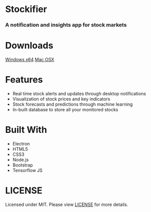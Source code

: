 # Stockifier
### A notification and insights app for stock markets


# Downloads
[Windows x64](https://github.com/jainsamyak/Stockifier/releases/tag/v1.0.0-beta)
[Mac OSX]()


# Features
* Real time stock alerts and updates through desktop notifications
* Visualization of stock prices and key indicators
* Stock forecasts and predictions through machine learning
* In-built database to store all your monitored stocks

# Built With
- Electron
- HTML5
- CSS3
- Node.js
- Bootstrap
- Tensorflow JS
  
# LICENSE
Licensed under MIT. Please view [LICENSE](https://github.com/jainsamyak/Stockifier/blob/master/LICENSE) for more details.